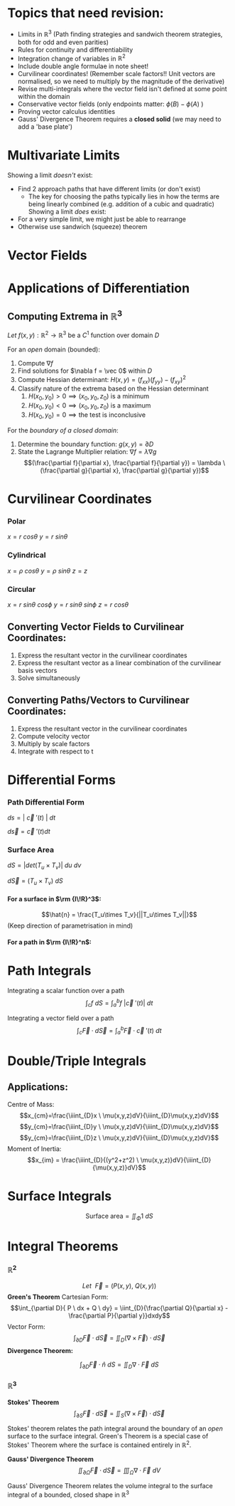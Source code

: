 # Topics that need revision:
- Limits in $\mathbb{R}^3$ (Path finding strategies and sandwich theorem strategies, both for odd and even parities)
- Rules for continuity and differentiability
- Integration change of variables in $\mathbb{R}^2$
- Include double angle formulae in note sheet!
- Curvilinear coordinates! (Remember scale factors!! Unit vectors are normalised, so we need to multiply by the magnitude of the derivative)
- Revise multi-integrals where the vector field isn't defined at some point within the domain
- Conservative vector fields (only endpoints matter: $\phi(B) - \phi(A)$  )
- Proving vector calculus identities
- Gauss' Divergence Theorem requires a **closed solid** (we may need to add a 'base plate')

# Multivariate Limits
Showing a limit *doesn't* exist:
- Find 2 approach paths that have different limits (or don't exist)
	- The key for choosing the paths typically lies in how the terms are being linearly combined (e.g. addition of a cubic and quadratic)
Showing a limit *does* exist:
- For a very simple limit, we might just be able to rearrange
- Otherwise use sandwich (squeeze) theorem


# Vector Fields

# Applications of Differentiation

## Computing Extrema in $\mathbb{R}^3$

$Let \ f(x,y) : \mathbb{R}^2 \rightarrow \mathbb{R}^3 \text{ be a } C^1 \text{ function over domain }D$

For an *open* domain (bounded):
1. Compute $\nabla f$
2. Find solutions for $\nabla f = \vec 0$ within $D$
3. Compute Hessian determinant: $H(x,y) = (f_{xx})(f_{yy}) - (f_{xy})^2$
4. Classify nature of the extrema based on the Hessian determinant
	1. $H(x_0, y_0) > 0 \implies (x_0, y_0, z_0) \text{ is a minimum}$
	2. $H(x_0, y_0) < 0 \implies (x_0, y_0, z_0) \text{ is a maximum}$
	3. $H(x_0, y_0) = 0 \implies \text{the test is inconclusive}$

For the *boundary of a closed domain*:
1. Determine the boundary function: $g(x,y) = \partial D$
2. State the Lagrange Multiplier relation: $\nabla f = \lambda \nabla g$
$$(\frac{\partial f}{\partial x}, \frac{\partial f}{\partial y}) = \lambda \ (\frac{\partial g}{\partial x}, \frac{\partial g}{\partial y})$$
$$$$


# Curvilinear Coordinates
### Polar
$x = r \ cos\theta$
$y = r \ sin\theta$
### Cylindrical
$x = \rho \ cos\theta$
$y = \rho \ sin\theta$
$z=z$
### Circular
$x = r \ sin \theta \ cos \phi$
$y = r \ sin \theta \ sin \phi$
$z = r \ cos \theta$

## Converting Vector Fields to Curvilinear Coordinates:
1. Express the resultant vector in the curvilinear coordinates
2. Express the resultant vector as a linear combination of the curvilinear basis vectors
3. Solve simultaneously
## Converting Paths/Vectors to Curvilinear Coordinates:
1. Express the resultant vector in the curvilinear coordinates
2. Compute velocity vector 
3. Multiply by scale factors
4. Integrate with respect to t


# Differential Forms

### Path Differential Form
$ds = | \ \vec{c} \ '(t) \ | \ dt$

$d\vec{s} = \vec{c} \ '(t)dt$

### Surface Area
$dS = |det(T_u \times T_v)| \ du \ dv$

$d \vec{S} = (T_u \times T_v) \ dS$


#### For a surface in $\rm {I\!R}^3$:
$$\hat{n} = \frac{T_u\times T_v}{||T_u\times T_v||}$$
(Keep direction of parametrisation in mind)

#### For a path in $\rm {I\!R}^n$:


# Path Integrals
Integrating a scalar function over a path
$$
\int_{c}{f} \ dS = \int_{a}^{b}{f \ |\vec{c} \ '(t)| \ dt}
$$

Integrating a vector field over a path
$$\int_{c}{\vec{F}} \cdot d \vec{S} = \int_{a}^{b} \vec{F} \cdot \vec{c} \ '(t) \ dt$$

# Double/Triple Integrals


## Applications:
Centre of Mass:
$$x_{cm}=\frac{\iiint_{D}x \ \mu(x,y,z)dV}{\iiint_{D}\mu(x,y,z)dV}$$
$$y_{cm}=\frac{\iiint_{D}y \ \mu(x,y,z)dV}{\iiint_{D}\mu(x,y,z)dV}$$
$$y_{cm}=\frac{\iiint_{D}z \ \mu(x,y,z)dV}{\iiint_{D}\mu(x,y,z)dV}$$
Moment of Inertia:
$$x_{im} = \frac{\iiint_{D}{(y^2+z^2) \ \mu(x,y,z)}dV}{\iiint_{D}{\mu(x,y,z)}dV}$$


# Surface Integrals

$$\text{Surface area} = \iint_{\Phi}{1}\ dS$$
# Integral Theorems
### ${\mathbb{R}}^2$
$$Let \ \ \vec{F}=(P(x,y), \ Q(x,y))$$
**Green's Theorem**
	Cartesian Form:
$$\int_{\partial D}{ P \ dx + Q \ dy} = \iint_{D}{\frac{\partial Q}{\partial x} - \frac{\partial P}{\partial y}}dxdy$$
	Vector Form:
$$\int_{\partial D}\vec{F} \cdot d \vec{S} = \iint_{D}{(\nabla \times\vec{F})} \cdot d \vec{S}$$
**Divergence Theorem:**

$$\int_{\partial D}{\vec{F}} \cdot \hat{n} \  d{S} = \iint_{D}{\nabla \cdot \vec{F}} \ dS$$
### ${\mathbb{R}}^3$
**Stokes' Theorem**
$$\int_{\partial S}\vec{F} \cdot d \vec{S} = \iint_{S}{(\nabla \times\vec{F})} \cdot d \vec{S}$$

Stokes' theorem relates the path integral around the boundary of an *open* surface to the surface integral. Green's Theorem is a special case of Stokes' Theorem where the surface is contained entirely in $\mathbb{R}^2$.


**Gauss' Divergence Theorem**
$$\iint_{\partial  \Omega}{\vec{F} \cdot d \vec{S}} = \iiint_{\Omega}{\nabla \cdot \vec{F}} \ dV$$

Gauss' Divergence Theorem relates the volume integral to the surface integral of a bounded, closed shape in $\mathbb{R}^3$
